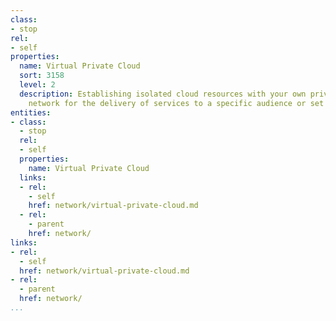 ```yaml
---
class:
- stop
rel:
- self
properties:
  name: Virtual Private Cloud
  sort: 3158
  level: 2
  description: Establishing isolated cloud resources with your own private virtual
    network for the delivery of services to a specific audience or set of applications.
entities:
- class:
  - stop
  rel:
  - self
  properties:
    name: Virtual Private Cloud
  links:
  - rel:
    - self
    href: network/virtual-private-cloud.md
  - rel:
    - parent
    href: network/
links:
- rel:
  - self
  href: network/virtual-private-cloud.md
- rel:
  - parent
  href: network/
...
```

